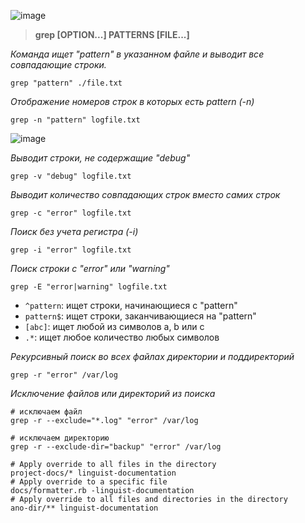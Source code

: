 ![image](https://github.com/user-attachments/assets/0d49e8a9-9b61-44cb-92ba-489b2c2807d6)

> **grep [OPTION...] PATTERNS [FILE...]**
>
> 



_Команда ищет "pattern" в указанном файле и выводит все совпадающие строки._

```
grep "pattern" ./file.txt
```

_Отображение номеров строк в которых есть pattern (-n)_

```
grep -n "pattern" logfile.txt
```
![image](https://github.com/user-attachments/assets/aa1ec7c9-ec0a-492f-8c04-9649e1caddf3)

_Выводит строки, не содержащие "debug"_

```
grep -v "debug" logfile.txt
```

_Выводит количество совпадающих строк вместо самих строк_

```
grep -c "error" logfile.txt
```

_Поиск без учета регистра (-i)_

```
grep -i "error" logfile.txt
```

_Поиск строки с "error" или "warning"_

```
grep -E "error|warning" logfile.txt
```

- `^pattern`: ищет строки, начинающиеся с "pattern"
- `pattern$`: ищет строки, заканчивающиеся на "pattern"
- `[abc]`: ищет любой из символов a, b или c
- `.*`: ищет любое количество любых символов

_Рекурсивный поиск во всех файлах директории и поддиректорий_

```
grep -r "error" /var/log
```

_Исключение файлов или директорий из поиска_

```gitattributes
# исключаем файл
grep -r --exclude="*.log" "error" /var/log

# исключаем директорию
grep -r --exclude-dir="backup" "error" /var/log
```

```gitattributes
# Apply override to all files in the directory
project-docs/* linguist-documentation
# Apply override to a specific file
docs/formatter.rb -linguist-documentation
# Apply override to all files and directories in the directory
ano-dir/** linguist-documentation
```


